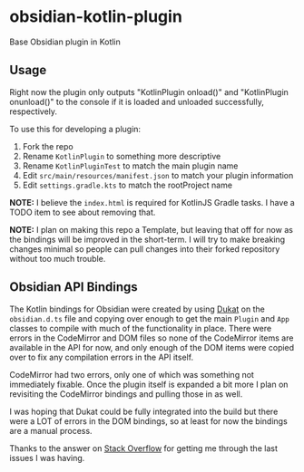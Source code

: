 # obsidian-kotlin-plugin
Base Obsidian plugin in Kotlin

## Usage
Right now the plugin only outputs "KotlinPlugin onload()" and "KotlinPlugin onunload()" to the console if it is loaded and unloaded successfully, respectively. 

To use this for developing a plugin:
1. Fork the repo
2. Rename `KotlinPlugin` to something more descriptive
3. Rename `KotlinPluginTest` to match the main plugin name
4. Edit `src/main/resources/manifest.json` to match your plugin information
5. Edit `settings.gradle.kts` to match the rootProject name

**NOTE:** I believe the `index.html` is required for KotlinJS Gradle tasks. I have a TODO item to see about removing that.

**NOTE:** I plan on making this repo a Template, but leaving that off for now as the bindings will be improved in the short-term. I will try to make breaking changes minimal so people can pull changes into their forked repository without too much trouble.

## Obsidian API Bindings
The Kotlin bindings for Obsidian were created by using [Dukat](https://github.com/Kotlin/dukat) on the `obsidian.d.ts` file and copying over enough to get the main `Plugin` and `App` classes to compile with much of the functionality in place. There were errors in the CodeMirror and DOM files so none of the CodeMirror items are available in the API for now, and only enough of the DOM items were copied over to fix any compilation errors in the API itself.

CodeMirror had two errors, only one of which was something not immediately fixable. Once the plugin itself is expanded a bit more I plan on revisiting the CodeMirror bindings and pulling those in as well.

I was hoping that Dukat could be fully integrated into the build but there were a LOT of errors in the DOM bindings, so at least for now the bindings are a manual process.

Thanks to the answer on [Stack Overflow](https://stackoverflow.com/questions/68293035/how-to-convert-javascript-exported-class-to-kotlin-js) for getting me through the last issues I was having.
